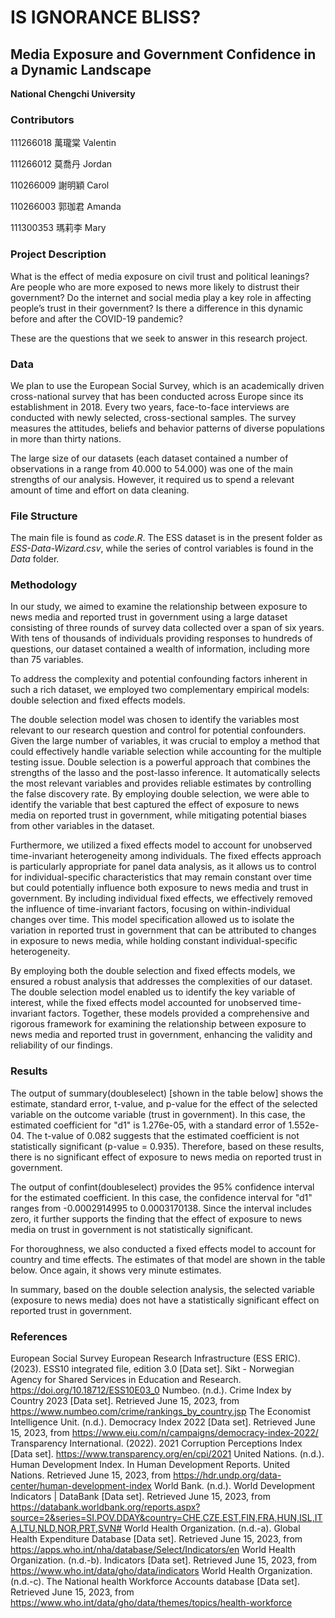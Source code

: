 # IS IGNORANCE BLISS?
## Media Exposure and Government Confidence in a Dynamic Landscape

**National Chengchi University**

### Contributors
111266018 萬瓏棠 Valentin

111266012 莫喬丹 Jordan

110266009 謝明穎 Carol

110266003 郭珈君 Amanda

111300353 瑪莉李 Mary

### Project Description

What is the effect of media exposure on civil trust and political leanings?
Are people who are more exposed to news more likely to distrust their government? Do the internet and social media play a key role in affecting people’s trust in their government? Is there a difference in this dynamic before and after the COVID-19 pandemic?

These are the questions that we seek to answer in this research project.

### Data
We plan to use the European Social Survey, which is an academically driven cross-national survey that has been conducted across Europe since its establishment in 2018. Every two years, face-to-face interviews are conducted with newly selected, cross-sectional samples. The survey measures the attitudes, beliefs and behavior patterns of diverse populations in more than thirty nations.

The large size of our datasets (each dataset contained a number of observations in a range from 40.000 to 54.000) was one of the main strengths of our analysis. However, it required us to spend a relevant amount of time and effort on data cleaning.

### File Structure
The main file is found as *code.R*. The ESS dataset is in the present folder as *ESS-Data-Wizard.csv*, while the series of control variables is found in the *Data* folder.

### Methodology
In our study, we aimed to examine the relationship between exposure to news media and reported trust in government using a large dataset consisting of three rounds of survey data collected over a span of six years. With tens of thousands of individuals providing responses to hundreds of questions, our dataset contained a wealth of information, including more than 75 variables.

To address the complexity and potential confounding factors inherent in such a rich dataset, we employed two complementary empirical models: double selection and fixed effects models.

The double selection model was chosen to identify the variables most relevant to our research question and control for potential confounders. Given the large number of variables, it was crucial to employ a method that could effectively handle variable selection while accounting for the multiple testing issue. Double selection is a powerful approach that combines the strengths of the lasso and the post-lasso inference. It automatically selects the most relevant variables and provides reliable estimates by controlling the false discovery rate. By employing double selection, we were able to identify the variable that best captured the effect of exposure to news media on reported trust in government, while mitigating potential biases from other variables in the dataset.

Furthermore, we utilized a fixed effects model to account for unobserved time-invariant heterogeneity among individuals. The fixed effects approach is particularly appropriate for panel data analysis, as it allows us to control for individual-specific characteristics that may remain constant over time but could potentially influence both exposure to news media and trust in government. By including individual fixed effects, we effectively removed the influence of time-invariant factors, focusing on within-individual changes over time. This model specification allowed us to isolate the variation in reported trust in government that can be attributed to changes in exposure to news media, while holding constant individual-specific heterogeneity.

By employing both the double selection and fixed effects models, we ensured a robust analysis that addresses the complexities of our dataset. The double selection model enabled us to identify the key variable of interest, while the fixed effects model accounted for unobserved time-invariant factors. Together, these models provided a comprehensive and rigorous framework for examining the relationship between exposure to news media and reported trust in government, enhancing the validity and reliability of our findings.

### Results
The output of summary(doubleselect) [shown in the table below] shows the estimate, standard error, t-value, and p-value for the effect of the selected variable on the outcome variable (trust in government). In this case, the estimated coefficient for "d1" is 1.276e-05, with a standard error of 1.552e-04. The t-value of 0.082 suggests that the estimated coefficient is not statistically significant (p-value = 0.935). Therefore, based on these results, there is no significant effect of exposure to news media on reported trust in government.

The output of confint(doubleselect) provides the 95% confidence interval for the estimated coefficient. In this case, the confidence interval for "d1" ranges from -0.0002914995 to 0.0003170138. Since the interval includes zero, it further supports the finding that the effect of exposure to news media on trust in government is not statistically significant.

For thoroughness, we also conducted a fixed effects model to account for country and time effects. The estimates of that model are shown in the table below. Once again, it shows very minute estimates.

In summary, based on the double selection analysis, the selected variable (exposure to news media) does not have a statistically significant effect on reported trust in government.

### References
European Social Survey European Research Infrastructure (ESS ERIC). (2023). ESS10 integrated file, edition 3.0 [Data set]. Sikt - Norwegian Agency for Shared Services in Education and Research. https://doi.org/10.18712/ESS10E03_0
Numbeo. (n.d.). Crime Index by Country 2023 [Data set]. Retrieved June 15, 2023, from https://www.numbeo.com/crime/rankings_by_country.jsp
The Economist Intelligence Unit. (n.d.). Democracy Index 2022 [Data set]. Retrieved June 15, 2023, from https://www.eiu.com/n/campaigns/democracy-index-2022/
Transparency International. (2022). 2021 Corruption Perceptions Index [Data set]. https://www.transparency.org/en/cpi/2021
United Nations. (n.d.). Human Development Index. In Human Development Reports. United Nations. Retrieved June 15, 2023, from https://hdr.undp.org/data-center/human-development-index
World Bank. (n.d.). World Development Indicators | DataBank [Data set]. Retrieved June 15, 2023, from https://databank.worldbank.org/reports.aspx?source=2&series=SI.POV.DDAY&country=CHE,CZE,EST,FIN,FRA,HUN,ISL,ITA,LTU,NLD,NOR,PRT,SVN#
World Health Organization. (n.d.-a). Global Health Expenditure Database [Data set]. Retrieved June 15, 2023, from https://apps.who.int/nha/database/Select/Indicators/en
World Health Organization. (n.d.-b). Indicators [Data set]. Retrieved June 15, 2023, from https://www.who.int/data/gho/data/indicators
World Health Organization. (n.d.-c). The National health Workforce Accounts database [Data set]. Retrieved June 15, 2023, from https://www.who.int/data/gho/data/themes/topics/health-workforce
